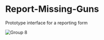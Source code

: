 # Report-Missing-Guns
Prototype interface for a reporting form

![Group 8](https://user-images.githubusercontent.com/17071865/154291660-603905fb-b1ef-46a2-b65b-a09401853d43.png)
